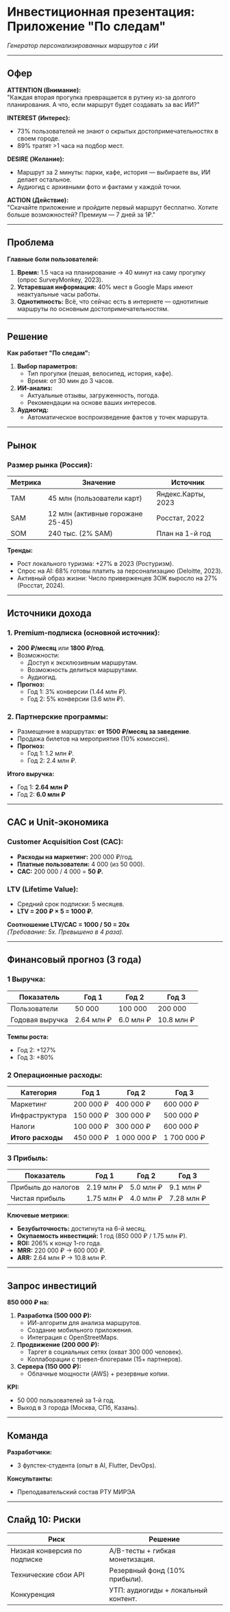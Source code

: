 # Инвестиционная презентация: Приложение "По следам"  
*Генератор персонализированных маршрутов с ИИ*  

---

## Офер
**ATTENTION (Внимание):**  
"Каждая вторая прогулка превращается в рутину из-за долгого планирования. А что, если маршрут будет создавать за вас ИИ?"  

**INTEREST (Интерес):**  
- 73% пользователей не знают о скрытых достопримечательностях в своем городе.  
- 89% тратят >1 часа на подбор мест.  

**DESIRE (Желание):**  
- Маршрут за 2 минуты: парки, кафе, история — выбираете вы, ИИ делает остальное.  
- Аудиогид с архивными фото и фактами у каждой точки.  

**ACTION (Действие):**  
"Скачайте приложение и пройдите первый маршрут бесплатно. Хотите больше возможностей? Премиум — 7 дней за 1₽."  

---

## Проблема  
**Главные боли пользователей:**  
1. **Время:** 1.5 часа на планирование → 40 минут на саму прогулку (опрос SurveyMonkey, 2023).  
2. **Устаревшая информация:** 40% мест в Google Maps имеют неактуальные часы работы.  
3. **Однотипность:** Всё, что сейчас есть в интернете — однотипные маршруты по основным достопримечательностям.  

---

## Решение  
**Как работает "По следам":**  
1. **Выбор параметров:**  
   - Тип прогулки (пешая, велосипед, история, кафе).  
   - Время: от 30 мин до 3 часов.  
2. **ИИ-анализ:**  
   - Актуальные отзывы, загруженность, погода.  
   - Рекомендации на основе ваших интересов.  
3. **Аудиогид:**  
   - Автоматическое воспроизведение фактов у точек маршрута.  
---

## Рынок  
### Размер рынка (Россия):  
| **Метрика** | **Значение**                     | **Источник**                |  
|-------------|-----------------------------------|-----------------------------|  
| TAM         | 45 млн (пользователи карт)       | Яндекс.Карты, 2023         |  
| SAM         | 12 млн (активные горожане 25-45) | Росстат, 2022              |  
| SOM         | 240 тыс. (2% SAM)                | План на 1-й год            |  

**Тренды:**  
- Рост локального туризма: +27% в 2023 (Ростуризм).  
- Спрос на AI: 68% готовы платить за персонализацию (Deloitte, 2023).  
- Активный образ жизни: Число приверженцев ЗОЖ выросло на 27% (Росстат, 2024).  

---

## Источники дохода  
### 1. **Premium-подписка (основной источник):**  
- **200 ₽/месяц** или **1800 ₽/год**.  
- Возможности:  
  - Доступ к эксклюзивным маршрутам.  
  - Возможность делиться маршрутами.  
  - Аудиогид.  
- **Прогноз:**  
  - Год 1: 3% конверсии (1.44 млн ₽).  
  - Год 2: 5% конверсии (3.6 млн ₽).  

### 2. **Партнерские программы:**  
- Размещение в маршрутах: **от 1500 ₽/месяц за заведение**.  
- Продажа билетов на мероприятия (10% комиссия).  
- **Прогноз:**  
  - Год 1: 1.2 млн ₽.  
  - Год 2: 2.4 млн ₽.  

**Итого выручка:**  
- Год 1: **2.64 млн ₽**  
- Год 2: **6.0 млн ₽**  

---

## CAC и Unit-экономика  
### **Customer Acquisition Cost (CAC):**  
- **Расходы на маркетинг:** 200 000 ₽/год.  
- **Платные пользователи:** 4 000 (из 50 000).  
- **CAC:** 200 000 / 4 000 = **50 ₽.**  

### **LTV (Lifetime Value):**  
- Средний срок подписки: 5 месяцев.  
- **LTV = 200 ₽ × 5 = 1000 ₽.**  

**Соотношение LTV/CAC = 1000 / 50 = 20x**  
*(Требование: 5x. Превышено в 4 раза).*  

---

## Финансовый прогноз (3 года)  
### 1️ **Выручка:**  
| **Показатель**       | Год 1       | Год 2       | Год 3       |  
|-----------------------|-------------|-------------|-------------|  
| Пользователи         | 50 000      | 100 000     | 200 000     |  
| Годовая выручка      | 2.64 млн ₽  | 6.0 млн ₽   | 10.8 млн ₽  |  

**Темпы роста:**  
- Год 2: +127%  
- Год 3: +80%  

### 2️ **Операционные расходы:**  
| **Категория**        | Год 1       | Год 2       | Год 3       |  
|-----------------------|-------------|-------------|-------------|  
| Маркетинг            | 200 000 ₽   | 400 000 ₽   | 600 000 ₽   |  
| Инфраструктура       | 150 000 ₽   | 300 000 ₽   | 500 000 ₽   |  
| Налоги               | 100 000 ₽   | 300 000 ₽   | 600 000 ₽   |  
| **Итого расходы**    | 450 000 ₽   | 1 000 000 ₽ | 1 700 000 ₽ |



### 3️ **Прибыль:**  
| **Показатель**       | Год 1       | Год 2       | Год 3       |  
|-----------------------|-------------|-------------|-------------|  
| Прибыль до налогов   | 2.19 млн ₽  | 5.0 млн ₽   | 9.1 млн ₽   |  
| Чистая прибыль       | 1.75 млн ₽  | 4.0 млн ₽   | 7.28 млн ₽  |  

**Ключевые метрики:**  
- **Безубыточность:** достигнута на 6-й месяц.  
- **Окупаемость инвестиций:** 1 год (850 000 ₽ / 1.75 млн ₽).  
- **ROI:** 206% к концу 1-го года.  
- **MRR:** 220 000 ₽ → 600 000 ₽.  
- **ARR:** 2.64 млн ₽ → 10.8 млн ₽.  

---

## Запрос инвестиций  
**850 000 ₽ на:**  
1. **Разработка (500 000 ₽):**  
   - ИИ-алгоритм для анализа маршрутов.  
   - Создание мобильного приложения.  
   - Интеграция с OpenStreetMaps.  
2. **Продвижение (200 000 ₽):**  
   - Таргет в социальных сетях (охват 300 000 человек).  
   - Коллаборации с тревел-блогерами (15+ партнеров).  
3. **Сервера (150 000 ₽):**  
   - Облачные мощности (AWS) + резервные копии.  

**KPI:**  
- 50 000 пользователей за 1-й год.  
- Выход в 3 города (Москва, СПб, Казань).  

---

## Команда  
**Разработчики:**  
- 3 фулстек-студента (опыт в AI, Flutter, DevOps). 

**Консультанты:**  
- Преподавательский состав РТУ МИРЭА 

---

## Слайд 10: Риски  
| **Риск**                | **Решение**                     |  
|--------------------------|---------------------------------|  
| Низкая конверсия по подписке | A/B-тесты + гибкая монетизация. |  
| Технические сбои API     | Резервный фонд (10% прибыли).  |  
| Конкуренция              | УТП: аудиогиды + локальный контент. |

